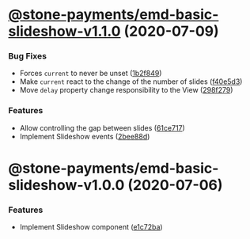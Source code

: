 # [@stone-payments/emd-basic-slideshow-v1.1.0](https://github.com/stone-payments/emerald-web-framework/compare/@stone-payments/emd-basic-slideshow-v1.0.0...@stone-payments/emd-basic-slideshow-v1.1.0) (2020-07-09)


### Bug Fixes

* Forces `current` to never be unset ([1b2f849](https://github.com/stone-payments/emerald-web-framework/commit/1b2f84941f783daaca4dcee7388ecd891a06db8e))
* Make `current` react to the change of the number of slides ([f40e5d3](https://github.com/stone-payments/emerald-web-framework/commit/f40e5d3b6f191aabea1bfb5240b0898100f93504))
* Move `delay` property change responsibility to the View ([298f279](https://github.com/stone-payments/emerald-web-framework/commit/298f279eac2db76c64a2579a8cfc66c301a547fb))


### Features

* Allow controlling the gap between slides ([61ce717](https://github.com/stone-payments/emerald-web-framework/commit/61ce717dd791cf49b3b1c88b4dd3332b703c2555))
* Implement Slideshow events ([2bee88d](https://github.com/stone-payments/emerald-web-framework/commit/2bee88db4eaeb43e026cbb1f3b0aa48a6c56cebd))

# @stone-payments/emd-basic-slideshow-v1.0.0 (2020-07-06)


### Features

* Implement Slideshow component ([e1c72ba](https://github.com/stone-payments/emerald-web-framework/commit/e1c72ba5a6a7fceb90ba75d74467855b70f2d5d7))
